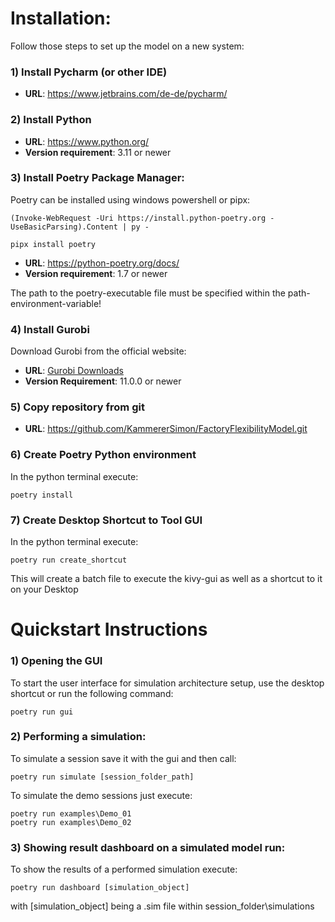 # Installation:

Follow those steps to set up the model on a new system:

### 1) Install Pycharm (or other IDE)

- **URL**: https://www.jetbrains.com/de-de/pycharm/

### 2) Install Python

- **URL**: https://www.python.org/
- **Version requirement**: 3.11 or newer

### 3) Install Poetry Package Manager:

Poetry can be installed using windows powershell or pipx:

```shell
(Invoke-WebRequest -Uri https://install.python-poetry.org -UseBasicParsing).Content | py -
```

```pipx
pipx install poetry
```

- **URL**: https://python-poetry.org/docs/
- **Version requirement**: 1.7 or newer

The path to the poetry-executable file must be specified within the path-environment-variable!

### 4) Install Gurobi

Download Gurobi from the official website:

- **URL**: [Gurobi Downloads](https://www.gurobi.com/downloads/)
- **Version Requirement**: 11.0.0 or newer

### 5) Copy repository from git

- **URL**: https://github.com/KammererSimon/FactoryFlexibilityModel.git

### 6) Create Poetry Python environment

In the python terminal execute:

```
poetry install
```

### 7) Create Desktop Shortcut to Tool GUI

In the python terminal execute:

```
poetry run create_shortcut
```

This will create a batch file to execute the kivy-gui as well as a shortcut to it on your Desktop

# Quickstart Instructions

### 1) Opening the GUI

To start the user interface for simulation architecture setup, use the desktop shortcut or run the following command:

```shell
poetry run gui
```

### 2) Performing a simulation:

To simulate a session save it with the gui and then call:

```shell
poetry run simulate [session_folder_path]
```

To simulate the demo sessions just execute:

```shell
poetry run examples\Demo_01
poetry run examples\Demo_02
```

### 3) Showing result dashboard on a simulated model run:

To show the results of a performed simulation execute:

```shell
poetry run dashboard [simulation_object]
```

with [simulation_object] being a .sim file within session_folder\simulations
